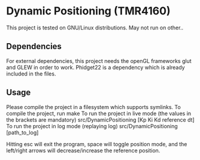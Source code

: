 Dynamic Positioning (TMR4160)
=============================

This project is tested on GNU/Linux distributions. May not run on other..

Dependencies
-------------
For external dependencies, this project needs the openGL frameworks glut and GLEW in order to work.
Phidget22 is a dependency which is already included in the files.


Usage
-----
Please compile the project in a filesystem which supports symlinks.
To compile the project, run
    make
To run the project in live mode (the values in the brackets are mandatory)
    src/DynamicPositioning [Kp Ki Kd reference dt]
To run the project in log mode (replaying log)
    src/DynamicPositioning [path_to_log]

Hitting esc will exit the program, space will toggle position mode, and the left/right
arrows will decrease/increase the reference position.
